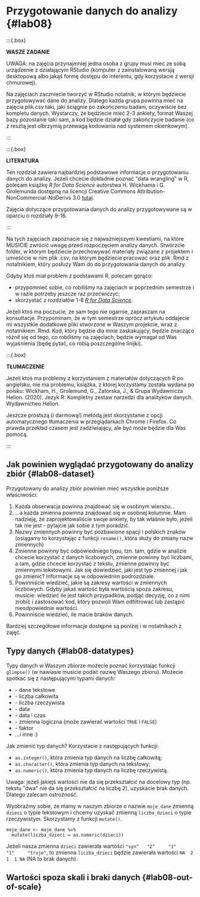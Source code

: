 # Przygotowanie danych do analizy {#lab08}

:::{.box}

**WASZE ZADANIE**

UWAGA: na zajęcia przynajmniej jedna osoba z grupy musi mieć ze sobą urządzenie z działającym RStudio (komputer z zainstalowaną wersją desktopową albo jakąś formę dostępu do interentu, gdy korzystacie z wersji chmurowej).

Na zajęciach zaczniecie tworzyć w RStudio notatnik, w którym będziecie przygotowywać dane do analizy. Dlatego każda grupa powinna mieć na zajęcia plik csv taki, jaki ściągnie po zakończeniu badani, oczywiście bez kompletu danych. Wystarczy, że będziecie mieć 2-3 ankiety, format Waszej bazy pozostanie taki sam, a kod będzie działał gdy zakończycie badanie (co z resztą jest olbrzymią przewagą kodowania nad systemem okienkowym). 

:::


:::{.box}

**LITERATURA**

Ten rozdział zawiera najbardziej podstawowe informacje o przygotowaniu danych do analizy. Jeżeli chcecie dokładnie poznać "data wrangling" w R, polecam książkę *R for Data Science* autorstwa H. Wickhama i G. Grolemunda dostępną na licencji Creative Commons Attribution-NonCommercial-NoDerivs 3.0 [tutaj](https://r4ds.had.co.nz/index.html).

Zajęcia dotyczące przygotowania danych do analizy przygotowywane są w oparciu o rozdziały 9-16.

:::

Na tych zajęciach zapoznacie się z najważniejszymi kwestiami, na które MUSICIE zwrócić uwagę przed rozpoczęciem analizy danych. Stwórzcie folder, w którym będziecie przechowywać materiały związane z projektem i umieśćcie w nim plik .csv,  na którym będziecie pracować oraz plik .Rmd z notatnikiem, który posłuży Wam do do przygotowania danych do analizy.

Gdyby ktoś miał problem z podstawami R, polecam gorąco:

- przypomnieć sobie, co robiliśmy na zajęciach w poprzednim semestrze i w razie potrzeby jeszcze raz przećwiczyć;
- skorzystać z rozdziałów 1-8 [*R for Data Science*](https://r4ds.had.co.nz/index.html).

Jeżeli ktoś ma poczucie, że sam tego nie ogarnie, zapraszam na konsultacje. Przypominam, że w tym semestrze oprócz artykułu oddajecie mi wszystkie dodatkowe pliki stworzone w Waszym projekcie, wraz z notatnikiem .Rmd. Kod, który będzie dla mnie zaskakujący, będzie znacząco różnił się od tego, co robiliśmy na zajęciach, będzie wymagał od Was wyjaśnienia (będę pytać, co robią poszczególne linijki). 

:::{.box}

**TŁUMACZENIE**

Jeżeli ktoś ma problemy z korzystaniem z materiałów dotyczących R po angielsku, nie ma problemu, książka, z której korzystamy została wydana po polsku: Wickham, H., Grolemund, G., Zatorska, J., & Grupa Wydawnicza Helion. (2020). Jezyk R: Kompletny zestaw narzedzi dla analityków danych. Wydawnictwo Helion.

Jeszcze prostszą (i darmową!) metodą jest skorzystanie z opcji automatycznego tłumaczenia w przeglądarkach Chrome i Firefox. Co prawda przekład czasem jest zadziwiający, ale być może będzie dla Was pomocą.  

:::

## Jak powinien wyglądać przygotowany do analizy zbiór {#lab08-dataset}

Przygotowany do analizy zbiór powinien mieć wszystkie poniższe właściwości:

1. Każda obserwacja powinna znajdować się w osobnym wierszu...
2. ...a każda zmienna powinna znajdować się w osobnej kolumnie. Mam nadzieję, że zaprojektowaliście swoje ankiety, by tak właśnie było, jeżeli tak nie jest - pytajcie jak sobie z tym poradzić.
3. Nazwy zmiennych powinny być pozbawione spacji i polskich znaków (osiągamy to korzystając z funkcji `rename()`, która służy do zmiany nazw zmiennych)
4. Zmienne powinny być odpowiedniego typu, tzn. tam, gdzie w analizie chcecie korzystać z danych liczbowych, zmienne powinny być liczbami, a tam, gdzie chcecie korzystać z tekstu, zmienne powinny być zmiennymi tekstowymi. Jak się dowiedzieć, jaki jest typ zmiennej i jak go zmienić? Informacje są w odpowiednim podrozdziale. 
5. Powinniście wiedzieć, jakie są zakresy wartości w zmiennych liczbowych. Gdyby jakaś wartość była wartością spoza zakresu, musicie: wiedzieć ile jest takich przypadków, podjąć decyzję, co z nimi zrobić i zastosować kod, który pozwoli Wam odfiltrować lub zastąpić nieodpowiednie wartości.
6. Powinniście wiedzieć, ile macie braków danych.

Bardziej szczegółowe informacje dostępne są poniżej i w notatnikach z zajęć.

## Typy danych {#lab08-datatypes}

Typy danych w Waszym zbiorze możecie poznać korzystając funkcji `glimpse()` (w nawiasie musicie podać nazwę Waszego zbioru). Możecie spotkać się z następującymi typami danych:
  
  - <chr> - dane tekstowe
  - <int> - liczba całkowita
  - <dbl> - liczba rzeczywista
  - <dt> - data
  - <dttm> - data i czas
  - <lgl> - zmienna logiczna (może zawierać wartości `TRUE` i `FALSE`)
  - <fct> - faktor
  - ...i inne :)

Jak zmienić typ danych? Korzystacie z następujących funkcji:

- `as.integer()`, która zmienia typ danych na liczbę całkowitą;
- `as.character()`, która zmienia typ danych na tekstowy;
- `as.numeric()`, która zmienia typ danych na liczbę rzeczywistą.

Uwaga: jeżeli jakiejś wartości nie da się przekształcić na docelowy typ (np. tekstu "dwa" nie da się przekształcić na liczbę 2), uzyskacie brak danych. Dlatego zalecam ostrożność. 

Wyobraźmy sobie, że mamy w naszym zbiorze o nazwie `moje_dane` zmienną `dzieci` o typie  tekstowym i chcemy uzyskać zmienną `liczba_dzieci` o typie rzeczywistym. Skorzystamy z funkcji `mutate()`. 

```
moje_dane <- moje_dane %>%
  mutate(liczba_dzieci = as.numeric(dzieci))
```

Jeżeli nasza zmienna `dzieci` zawierała wartości `"syn"   "2"     "1"     "1"     "troje"`, to zmienna `liczba_dzieci` będzie zawierała wartości `NA  2  1  1 NA` (NA to brak danych).


## Wartości spoza skali i braki danych {#lab08-out-of-scale}


